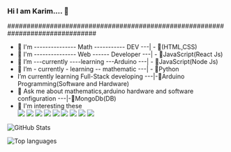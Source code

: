 ### Hi I am Karim.... 👋

###############################################################################
- 🌱 I'm --------------- Math ----------- DEV ---| - 🌱(HTML,CSS)                                                          
- 🌱 I'm --------------- Web ------ Developer ---| - 🌱JavaScript(React Js)                                                         
- 🌱 I’m ---currently ----learning ---Arduino ---| - 🌱JavaScript(Node Js)                                                      
- 🌱 I’m - currently - learning -- mathematic ---| - 🌱Python                                                        
- I’m currently learning Full-Stack developing ---|-🌱Arduino Programming(Software and Hardware)                                                                                  
- 💬 Ask me about mathematics,arduino hardware and software configuration ---|-🌱MongoDb(DB) 
 - 🌱 I'm interesting these                                                        
<img src="https://img.shields.io/badge/-HTML-e34f26?logo=html5&logoColor=fff">  <img src="https://img.shields.io/badge/-PYTHON-3776AB?logo=python&logoColor=yellow">   <img src="https://img.shields.io/badge/-JAVASCRIPT-F7DF1E?logo=javascript&logoColor=red">  <img src="https://img.shields.io/badge/-CSS-1572B6?logo=css3&logoColor=fff">  <img src="https://img.shields.io/badge/-ARDUINO-00979D?logo=arduino&logoColor=red">  <img src="https://img.shields.io/badge/-C++-00599C?logo=c++&logoColor=red">  <img src="https://img.shields.io/badge/-NODE%20JS-339933?logo=nodejs&logoColor=red">  <img src="https://img.shields.io/badge/-MONGODB-47A248?logo=mongodb&logoColor=red">  <img src="https://img.shields.io/badge/-KALI%20LINUX-557C94?logo=kalil%20inux&logoColor=red">




![GitHub Stats](https://github-readme-stats.vercel.app/api?username=memmedov-karim&theme=radical)

![Top languages](https://github-readme-stats.vercel.app/api/top-langs/?username=memmedov-karim&show_icons=true&theme=radical)



